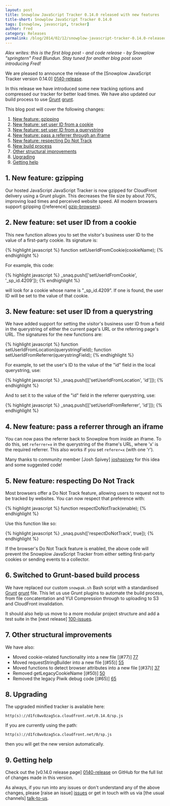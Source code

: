 ```yaml
---
layout: post
title: Snowplow JavaScript Tracker 0.14.0 released with new features
title-short: Snowplow JavaScript Tracker 0.14.0
tags: [snowplow, javascript, tracker]
author: Fred
category: Releases
permalink: /blog/2014/02/12/snowplow-javascript-tracker-0.14.0-released
---
```



*Alex writes: this is the first blog post - and code release - by Snowplow "springtern" Fred Blundun. Stay tuned for another blog post soon introducing Fred!*

We are pleased to announce the release of the [Snowplow JavaScript Tracker version 0.14.0] [0140-release].

In this release we have introduced some new tracking options and compressed our tracker for better load times. We have also updated our build process to use [Grunt] [grunt].

This blog post will cover the following changes:

1. [New feature: gzipping](/blog/2014/02/12/snowplow-javascript-tracker-0.14.0-released/#gzipping)
2. [New feature: set user ID from a cookie](/blog/2014/02/12/snowplow-javascript-tracker-0.14.0-released/#cookie)
3. [New feature: set user ID from a querystring](/blog/2014/02/12/snowplow-javascript-tracker-0.14.0-released/#querystring)
4. [New feature: pass a referrer through an iframe](/blog/2014/02/12/snowplow-javascript-tracker-0.14.0-released/#iframe)
5. [New feature: respecting Do Not Track](/blog/2014/02/12/snowplow-javascript-tracker-0.14.0-released/#donottrack)
6. [New build process](/blog/2014/02/12/snowplow-javascript-tracker-0.14.0-released/#grunt)
7. [Other structural improvements](/blog/2014/02/12/snowplow-javascript-tracker-0.14.0-released/#structure)
8. [Upgrading](/blog/2014/02/12/snowplow-javascript-tracker-0.14.0-released/#gzipping)
9. [Getting help](/blog/2014/02/12/snowplow-javascript-tracker-0.14.0-released/#gzipping)

<!--more-->

<div class="html">
<h2><a name="gzipping">1. New feature: gzipping</a></h2>
</div>

Our hosted JavaScript JavaScript Tracker is now gzipped for CloudFront delivery using a Grunt plugin. This decreases the file size by about 70%, improving load times and perceived website speed. All modern browsers support gzipping ([reference] [gzip-browsers]).

<div class="html">
<h2><a name="cookie">2. New feature: set user ID from a cookie</a></h2>
</div>

This new function allows you to set the visitor's business user ID to the value of a first-party cookie. Its signature is:

{% highlight javascript %}
function setUserIdFromCookie(cookieName);
{% endhighlight %}

For example, this code:

{% highlight javascript %}
_snaq.push(['setUserIdFromCookie', '_sp_id.4209']);
{% endhighlight %}

will look for a cookie whose name is "_sp_id.4209". If one is found, the user ID will be set to the value of that cookie.

<div class="html">
<h2><a name="querystring">3. New feature: set user ID from a querystring</a></h2>
</div>

We have added support for setting the visitor's business user ID from a field in the querystring of either the current page's URL or the referring page's URL.
The signatures for the new functions are:

{% highlight javascript %}
function setUserIdFromLocation(querystringField);
function setUserIdFromReferrer(querystringField);
{% endhighlight %}

For example, to set the user's ID to the value of the "id" field in the local querystring, use:

{% highlight javascript %}
_snaq.push([['setUserIdFromLocation', 'id']]);
{% endhighlight %}

And to set it to the value of the "id" field in the referrer querystring, use:

{% highlight javascript %}
_snaq.push([['setUserIdFromReferrer', 'id']]);
{% endhighlight %}

<div class="html">
<h2><a name="iframe">4. New feature: pass a referrer through an iframe</a></h2>
</div>

You can now pass the referrer back to Snowplow from inside an iframe. To do this, set `referrer=x` in the querystring of the iframe's URL, where 'x' is the required referrer. This also works if you set `referer=x` (with one 'r').

Many thanks to community member [Josh Spivey] [joshspivey] for this idea and some suggested code!

<div class="html">
<h2><a name="donottrack">5. New feature: respecting Do Not Track</a></h2>
</div>

Most browsers offer a Do Not Track feature, allowing users to request not to be tracked by websites. You can now respect that preference with:

{% highlight javascript %}
function respectDoNotTrack(enable);
{% endhighlight %}

Use this function like so:

{% highlight javascript %}
_snaq.push(['respectDoNotTrack', true]);
{% endhighlight %}

If the browser's Do Not Track feature is enabled, the above code will prevent the Snowplow JavaScript Tracker from either setting first-party cookies or sending events to a collector.

<div class="html">
<h2><a name="grunt">6. Switched to Grunt-based build process</a></h2>
</div>

We have replaced our custom `snowpak.sh` Bash script with a standardised [Grunt] [grunt] file. This let us use Grunt plugins to automate the build process, from file concatentation and YUI Compression through to uploading to S3 and CloudFront invalidation.

It should also help us move to a more modular project structure and add a test suite in the [next release] [100-issues].

<div class="html">
<h2><a name="structure">7. Other structural improvements</a></h2>
</div>

We have also:

* Moved cookie-related functionality into a new file [(#77)] [77]
* Moved requestStringBuilder into a new file [(#55)] [55]
* Moved functions to detect browser attributes into a new file [(#37)] [37]
* Removed getLegacyCookieName [(#50)] [50]
* Removed the legacy Piwik debug code [(#65)] [65]

<div class="html">
<h2><a name="upgrading">8. Upgrading </a></h2>
</div>

The upgraded minified tracker is available here:

    http(s)://d1fc8wv8zag5ca.cloudfront.net/0.14.0/sp.js

If you are currently using the path:

    http(s)://d1fc8wv8zag5ca.cloudfront.net/0/sp.js

then you will get the new version automatically.

<div class="html">
<h2><a name="help">9. Getting help </a></h2>
</div>

Check out the [v0.14.0 release page] [0140-release] on GitHub for the full list of changes made in this version.

As always, if you run into any issues or don't understand any of the above changes, please [raise an issue] [issues] or get in touch with us via [the usual channels] [talk-to-us].

[gzip-browsers]: http://webmasters.stackexchange.com/questions/22217/which-browsers-handle-content-encoding-gzip-and-which-of-them-has-any-special

[0140-release]: https://github.com/snowplow/snowplow-javascript-tracker/releases/tag/0.14.0
[100-issues]: https://github.com/snowplow/snowplow-javascript-tracker/issues?milestone=4&page=1&state=open

[joshspivey]: https://github.com/joshspivey

[grunt]: [http://gruntjs.com/

[issues]: https://github.com/snowplow/snowplow/issues
[talk-to-us]: https://github.com/snowplow/snowplow/wiki/Talk-to-us

[77]: https://github.com/snowplow/snowplow-javascript-tracker/issues/77
[55]: https://github.com/snowplow/snowplow-javascript-tracker/issues/55
[37]: https://github.com/snowplow/snowplow-javascript-tracker/issues/37
[50]: https://github.com/snowplow/snowplow-javascript-tracker/issues/50
[65]: https://github.com/snowplow/snowplow-javascript-tracker/issues/65
